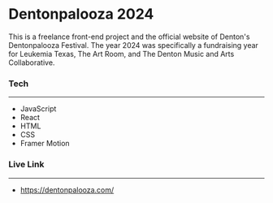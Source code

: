 # **Dentonpalooza 2024**

This is a freelance front-end project and the official website of Denton's Dentonpalooza Festival. The year 2024 was specifically a fundraising year for Leukemia Texas, The Art Room, and The Denton Music and Arts Collaborative.

### **Tech**
---

- JavaScript
- React
- HTML
- CSS
- Framer Motion


### **Live Link**
---

- https://dentonpalooza.com/
